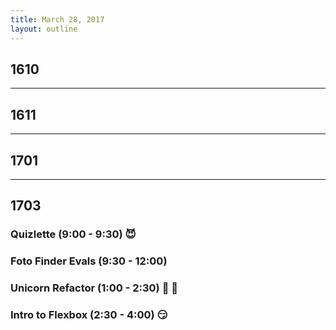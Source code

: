 ```yaml
---
title: March 28, 2017
layout: outline
---
```


## 1610

-----------------------------------------------

## 1611

-----------------------------------------------

## 1701

-----------------------------------------------

## 1703

### Quizlette (9:00 - 9:30) :smiling_imp:

### Foto Finder Evals (9:30 - 12:00)

### Unicorn Refactor (1:00 - 2:30) :rainbow: :horse:

### Intro to Flexbox (2:30 - 4:00) :smirk:
